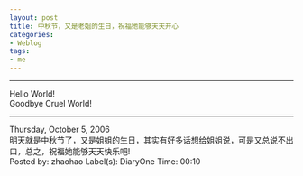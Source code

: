 ```yaml
---
layout: post
title: 中秋节，又是老姐的生日，祝福她能够天天开心
categories:
- Weblog
tags:
- me
---
```

**********
Hello World!    
Goodbye Cruel World!
**********
Thursday, October 5, 2006    
明天就是中秋节了，又是姐姐的生日，其实有好多话想给姐姐说，可是又总说不出口，总之，祝福她能够天天快乐吧!    
Posted by: zhaohao Label(s): DiaryOne Time: 00:10 